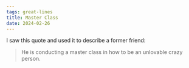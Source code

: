 ```yaml
---
tags: great-lines
title: Master Class
date: 2024-02-26
---
```


I saw this quote and used it to describe a former friend:

> He is conducting a master class in how to be an unlovable crazy person.